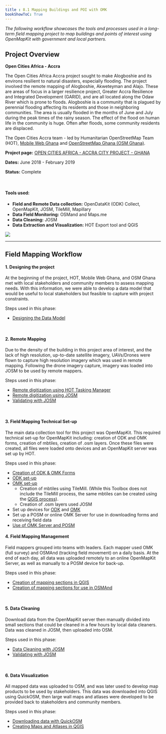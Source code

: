 ```yaml
---
title : 8.1 Mapping Buildings and POI with OMK
bookShowToC: True
---
```


*The following workflow showcases the tools and processes used in a long-term field mapping project to map buildings and points of interest using OpenMapKit with government and local partners.* 



## Project Overview

**Open Cities Africa - Accra**

The Open Cities Africa Accra project sought to make Alogboshie and its environs resilient to natural disasters, especially flooding. The project involved the remote mapping of Alogboshie, Akweteyman and Alajo. These are areas of focus in a larger resilience project, Greater Accra Resilience and Integrated Development (GARID), and are all located along the Odaw River which is prone to floods. Alogboshie is a community that is plagued by perennial flooding affecting its residents and those in neighboring communities. The area is usually flooded in the months of June and July during the peak times of the rainy season. The effect of the flood on human life in the community is huge. Often after floods, some community residents are displaced.

The Open Cities Accra team - led by Humanitarian OpenStreetMap Team (HOT), [Mobile Web Ghana](http://mobilewebghana.org/) and [OpenStreetMap Ghana (OSM Ghana)](http://osmghana.org/).

**Project page:** [OPEN CITIES AFRICA - ACCRA CITY PROJECT - GHANA](https://www.hotosm.org/projects/open-cities-africa-accra-city-project-ghana/)

**Dates:** June 2018 - February 2019

**Status:** Complete 

<br>

#### Tools used:

*  **Field and Remote Data collection:** OpenDataKit (ODK) Collect, OpenMapKit, JOSM, TileMill, Mapillary
*  **Data Field Monitoring:** OSMand and Maps.me
*  **Data Cleaning:** JOSM
*  **Data Extraction and Visualization:** HOT Export tool and QGIS

![](/images/accra.jpg)

***

## Field Mapping Workflow

#### 1. Designing the project
At the beginning of the project, HOT, Mobile Web Ghana, and OSM Ghana met with local stakeholders and community members to assess mapping needs. With this information, we were able to develop a data model that would be useful to local stakeholders but feasible to capture with project constraints. 

Steps used in this phase:

*  [Designing the Data Model](https://hotosm.github.io/toolbox/pages/data-collection-and-field-mapping/3.1-designing-the-data-model/)
   
<br>

#### 2. Remote Mapping

Due to the density of the building in this project area of interest, and the lack of high resolution, up-to-date satellite imagery, UAVs/Drones were flown to capture high resolution imagery which was used in remote mapping. Following the drone imagery capture, imagery was loaded into JOSM to be used by remote mappers. 

Steps used in this phase:

*  [Remote digitization using HOT Tasking Manager](https://hotosm.github.io/toolbox/pages/digitization-and-editing/3.3-working-with-the-hot-tasking-manager/)
*  [Remote digitization using JOSM](https://hotosm.github.io/toolbox/pages/digitization-and-editing/3.4-editing-with-id-and-josm/)
*  [Validating with JOSM](https://hotosm.github.io/toolbox/pages/digitization-and-editing/3.5_validating_with_josm/)

<br>

#### 3. Field Mapping Technical Set-up 
The main data collection tool for this project was OpenMapKit. This required technical set-up for OpenMapKit including: creation of ODK and OMK forms, creation of mbtiles, creation of .osm layers. Once these files were created, all files were loaded onto devices and an OpenMapKit server was set up by HOT. 

Steps used in this phase:

  * [Creation of ODK & OMK Forms](https://github.com/hotosm/toolbox/wiki/4.4-Creating-forms-(ODK-OMK))
  * [ODK set-up](https://hotosm.github.io/toolbox/pages/data-collection-and-field-mapping/3.2.1_setting_up_odk/)
  * [OMK set-up](https://hotosm.github.io/toolbox/pages/data-collection-and-field-mapping/3.2.2_setting_up_omk/)
    * Creation of mbtiles using TileMill. (While this Toolbox does not include the TileMill process, the same mbtiles can be created using the [QGIS process](https://hotosm.github.io/toolbox/pages/data-collection-and-field-mapping/3.2.2_setting_up_omk/#b-create-an-mbtile-in-qgis)).
    * Creation of .osm layers used JOSM
  * Set up devices for [ODK](https://hotosm.github.io/toolbox/pages/data-collection-and-field-mapping/3.2.1_setting_up_odk/#download-and-set-up-the-odk-application) and [OMK](https://hotosm.github.io/toolbox/pages/data-collection-and-field-mapping/3.2.2_setting_up_omk/#download-and-set-up-the-omk-application)
  * Set up a POSM or online OMK Server for use in downloading forms and receiving field data
  *  [Use of OMK Server and POSM](https://hotosm.github.io/toolbox/pages/data-collection-and-field-mapping/3.4-data-collection-servers/) 

#### 4. Field Mapping Management

Field mappers grouped into teams with leaders. Each mapper used OMK (full survey) and OSMAnd (tracking field movement) on a daily basis. At the end of each day, all data was uploaded remotely to an online OpenMapKit Server, as well as manually to a POSM device for back-up. 

Steps used in this phase: 

*  [Creation of mapping sections in QGIS](https://hotosm.github.io/toolbox/pages/field-mapping-management/4.1_managing_teams_in_the_field/#creating-mapping-sections-in-qgis-for-printed-maps)
*  [Creation of mapping sections for use in OSMAnd](https://hotosm.github.io/toolbox/pages/field-mapping-management/4.1_managing_teams_in_the_field/#creating-and-importing-mapping-sections-into-osmand)

<br>
  
#### 5. Data Cleaning
Download data from the OpenMapKit server then manually divided into small sections that could be cleaned in a few hours by local data cleaners. Data was cleaned in JOSM, then uploaded into OSM. 

Steps used in this phase: 

*  [Data Cleaning with JOSM](https://hotosm.github.io/toolbox/pages/data-cleaning-upload-and-quality-assurance/5.1-data-cleaning-with-josm/)
*  [Validating with JOSM](https://hotosm.github.io/toolbox/pages/digitization-and-editing/3.5_validating_with_josm/)

<br>

#### 6. Data Visualization 
All mapped data was uploaded to OSM, and was later used to develop map products to be used by stakeholders. This data was downloaded into QGIS using QuickOSM, then large wall maps and atlases were developed to be provided back to stakeholders and community members. 

Steps used in this phase:

*  [Downloading data with QuickOSM](https://hotosm.github.io/toolbox/pages/data-use-and-analysis/7.1-qgis/#installing-plug-ins)
*  [Creating Maps and Atlases in QGIS](https://hotosm.github.io/toolbox/pages/data-use-and-analysis/7.2-creating-an-atlas-in-qgis/)
